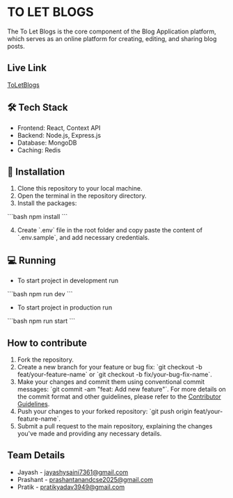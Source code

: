 # TO LET BLOGS

The To Let Blogs is the core component of the Blog Application platform, which serves as an online platform for creating, editing, and sharing blog posts.

## Live Link
[ToLetBlogs](https://to-let-gobe-blogs.vercel.app/)

## 🛠 Tech Stack

- Frontend: React, Context API
- Backend: Node.js, Express.js
- Database: MongoDB
- Caching: Redis

## 🏁 Installation

1. Clone this repository to your local machine.
2. Open the terminal in the repository directory.
3. Install the packages:

\`\`\`bash
npm install
\`\`\`

4. Create \`.env\` file in the root folder and copy paste the content of \`.env.sample\`, and add necessary credentials.

## 💻 Running

- To start project in development run

\`\`\`bash
npm run dev
\`\`\`

- To start project in production run

\`\`\`bash
npm run start
\`\`\`

## How to contribute

1. Fork the repository.
2. Create a new branch for your feature or bug fix: \`git checkout -b feat/your-feature-name\` or \`git checkout -b fix/your-bug-fix-name\`.
3. Make your changes and commit them using conventional commit messages: \`git commit -am "feat: Add new feature"\`. For more details on the commit format and other guidelines, please refer to the [Contributor Guidelines](./CONTRIBUTING.md).
4. Push your changes to your forked repository: \`git push origin feat/your-feature-name\`.
5. Submit a pull request to the main repository, explaining the changes you've made and providing any necessary details.

## Team Details

- Jayash - jayashysaini7361@gmail.com
- Prashant - prashantanandcse2025@gmail.com
- Pratik - pratikyadav3949@gmail.com
